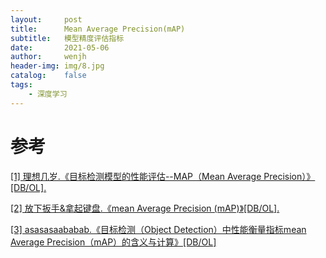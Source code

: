 ```yaml
---
layout:     post
title:      Mean Average Precision(mAP)
subtitle:   模型精度评估指标
date:       2021-05-06
author:     wenjh
header-img: img/8.jpg
catalog:    false
tags:
    - 深度学习
---
```




# 参考

[\[1\] 理想几岁.《目标检测模型的性能评估--MAP（Mean Average Precision）》\[DB/OL\].](https://www.cnblogs.com/zongfa/p/9783972.html)

[\[2\] 放下扳手&拿起键盘.《mean Average Precision (mAP)》\[DB/OL\].](https://blog.csdn.net/william_hehe/article/details/80006758)

[\[3\]  asasasaababab.《目标检测（Object Detection）中性能衡量指标mean Average Precision（mAP）的含义与计算》\[DB/OL\]](https://blog.csdn.net/asasasaababab/article/details/79994920)